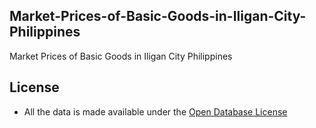 ## Market-Prices-of-Basic-Goods-in-Iligan-City-Philippines

Market Prices of Basic Goods in Iligan City Philippines

## License

* All the data is made available under the [Open Database License](http://opendatacommons.org/licenses/odbl/1.0/)

